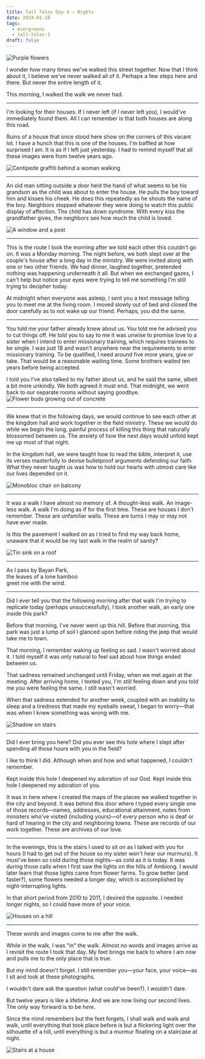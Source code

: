 ```yaml
---
title: Tall Tales Day 4 — Nights
date: 2024-01-18
tags:
  - evergreens
  - tall-tales-1
draft: false
---
```

![Purple flowers](essays/images/20240118-074614-tall-tales-purple-flowers.jpg)

I wonder how many times we've walked this street together. Now that I think about it, I believe we've never walked all of it. Perhaps a few steps here and there. But never the entire length of it.

This morning, I walked the walk we never had.
***
I'm looking for their houses. If I never left (if I never left you), I would've immediately found them. All I can remember is that both houses are along this road.

Ruins of a house that once stood here show on the corners of this vacant lot. I have a hunch that this is one of the houses. I'm baffled at how surprised I am. It is as if I left just yesterday. I had to remind myself that all these images were from twelve years ago.

![Centipede graffiti behind a woman walking](essays/images/20240118-074116-tall-tales-woman-centipede.jpg)
***
An old man sitting outside a door held the hand of what seems to be his grandson as the child was about to enter the house. He pulls the boy toward him and kisses his cheek. He does this repeatedly as he shouts the name of the boy. Neighbors stopped whatever they were doing to watch this public display of affection. The child has down syndrome. With every kiss the grandfather gives, the neighbors see how much the child is loved.

![A window and a post](essays/images/20240118-081052-tall-tales-window-post.jpg)
***
This is the route I took the morning after we told each other this couldn't go on. It was a Monday morning. The night before, we both slept over at the couple's house after a long day in the ministry. We were invited along with one or two other friends. We had dinner, laughed together, pretended nothing was happening underneath it all. But when we exchanged gazes, I can't help but notice your eyes were trying to tell me something I'm still trying to decipher today.

At midnight when everyone was asleep, I sent you a text message telling you to meet me at the living room. I moved slowly out of bed and closed the door carefully as to not wake up our friend. Perhaps, you did the same.
***
You told me your father already knew about us. You told me he advised you to cut things off. He told you to say to me it was unwise to promise love to a sister when I intend to enter missionary training, which requires trainees to be single. I was just 18 and wasn't anywhere near the requirements to enter missionary training. To be qualified, I need around five more years, give or take. That would be a reasonable waiting time. Some brothers waited ten years before being accepted.

I told you I've also talked to my father about us, and he said the same, albeit a bit more unkindly. We both agreed it must end. That midnight, we went back to our separate rooms without saying goodbye.
![Flower buds growing out of concrete](essays/images/20240118-091053-tall-tales-buds.jpg)
***
We knew that in the following days, we would continue to see each other at the kingdom hall and work together in the field ministry. These we would do while we begin the long, painful process of killing this thing that naturally blossomed between us. The anxiety of how the next days would unfold kept me up most of that night.

In the kingdom hall, we were taught how to read the bible, interpret it, use its verses masterfully to devise bulletproof arguments defending our faith. What they never taught us was how to hold our hearts with utmost care like our lives depended on it.

![Monobloc chair on balcony](essays/images/20240118-090715-tall-tales-the-monobloc.jpg)
***
It was a walk I have almost no memory of. A thought-less walk. An image-less walk. A walk I'm doing as if for the first time. These are houses I don't remember. These are unfamiliar walls. These are turns I may or may not have ever made.

Is this the pavement I walked on as I tried to find my way back home, unaware that it would be my last walk in the realm of sanity?

![Tin sink on a roof](essays/images/20240118-090227-tall-tales-sink-on-roof.jpg)
***
As I pass by Bayan Park,  
the leaves of a lone bamboo  
greet me with the wind.  
***
Did I ever tell you that the following morning after that walk I'm trying to replicate today (perhaps unsuccessfully), I took another walk, an early one inside this park?

Before that morning, I've never went up this hill. Before that morning, this park was just a lump of soil I glanced upon before riding the jeep that would take me to town.

That morning, I remember waking up feeling so sad. I wasn't worried about it. I told myself it was only natural to feel sad about how things ended between us.

That sadness remained unchanged until Friday, when we met again at the meeting. After arriving home, I texted you, I'm still feeling down and you told me you were feeling the same. I still wasn't worried.

When that sadness extended for another week, coupled with an inability to sleep and a tiredness that made my eyeballs sweat, I began to worry—that was when I knew something was wrong with me.

![Shadow on stairs](essays/images/20240118-085443-tall-tales-stairs.jpg)
***
Did I ever bring you here? Did you ever see this hole where I slept after spending all those hours with you in the field?

I like to think I did. Although when and how and what happened, I couldn't remember.

Kept inside this hole I deepened my adoration of our God. Kept inside this hole I deepened my adoration of you.

It was in here where I created the maps of the places we walked together in the city and beyond. It was behind this door where I typed every single one of those records—names, addresses, educational attainment, notes from ministers who've visited (including yours)—of every person who is deaf or hard of hearing in the city and neighboring towns. These are records of our work together. These are archives of our love.
***
In the evenings, this is the stairs I used to sit on as I talked with you for hours (I had to get out of the house so my sister won't hear our murmurs). It must've been so cold during those nights—as cold as it is today. It was during those calls when I first saw the lights on the hills of Ambiong. I would later learn that those lights came from flower farms. To grow better (and faster?), some flowers needed a longer day, which is accomplished by night-interrupting lights.

In that short period from 2010 to 2011, I desired the opposite. I needed longer nights, so I could have more of your voice.

![Houses on a hill](essays/images/20240118-084304-tall-tales-ambiong-flower-farms.jpg)
***
These words and images come to me after the walk.

While in the walk, I was "in" the walk. Almost no words and images arrive as I revisit the route I took that day. My feet brings me back to where I am now and pulls me to the only place that is true.

But my mind doesn't forget. I still remember you—your face, your voice—as I sit and look at these photographs.

I wouldn't dare ask the question (what could've been?). I wouldn't dare.

But twelve years is like a lifetime. And we are now living our second lives. The only way forward is to be *here*.

Since the mind remembers but the feet forgets, I shall walk and walk and walk, until everything that took place before is but a flickering light over the silhouette of a hill, until everything is but a murmur floating on a staircase at night.

![Stairs at a house](essays/images/20240118-084637-tall-tales-ambiong-house-stairs.jpg)